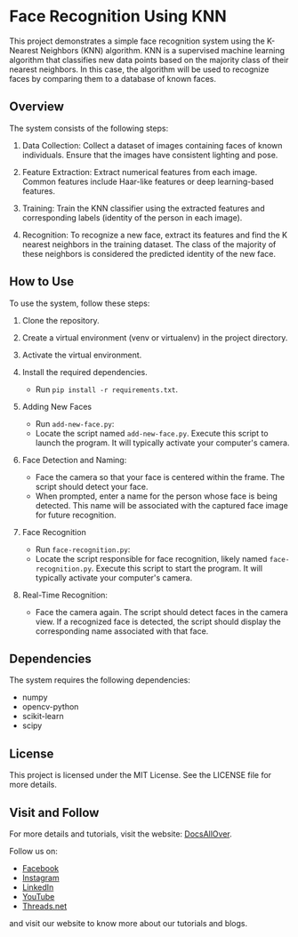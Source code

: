 # Face Recognition Using KNN

This project demonstrates a simple face recognition system using the K-Nearest Neighbors (KNN) algorithm. KNN is a supervised machine learning algorithm that classifies new data points based on the majority class of their nearest neighbors. In this case, the algorithm will be used to recognize faces by comparing them to a database of known faces.

## Overview

The system consists of the following steps:

1. Data Collection: Collect a dataset of images containing faces of known individuals. Ensure that the images have consistent lighting and pose.

2. Feature Extraction: Extract numerical features from each image. Common features include Haar-like features or deep learning-based features.

3. Training: Train the KNN classifier using the extracted features and corresponding labels (identity of the person in each image).

4. Recognition: To recognize a new face, extract its features and find the K nearest neighbors in the training dataset. The class of the majority of these neighbors is considered the predicted identity of the new face.

## How to Use
To use the system, follow these steps:
1. Clone the repository.
2. Create a virtual environment (venv or virtualenv) in the project directory.
3. Activate the virtual environment.
4. Install the required dependencies.
   - Run `pip install -r requirements.txt`.
5. Adding New Faces
   - Run `add-new-face.py`:
   - Locate the script named `add-new-face.py`. Execute this script to launch the program. It will typically activate your computer's camera.
6. Face Detection and Naming:
   - Face the camera so that your face is centered within the frame. The script should detect your face.
   - When prompted, enter a name for the person whose face is being detected. This name will be associated with the captured face image for future recognition.
7. Face Recognition
   - Run `face-recognition.py`:
   - Locate the script responsible for face recognition, likely named `face-recognition.py`. Execute this script to start the program. It will typically activate your computer's camera.

8. Real-Time Recognition:
   - Face the camera again. The script should detect faces in the camera view. If a recognized face is detected, the script should display the corresponding name associated with that face.

## Dependencies
The system requires the following dependencies:
- numpy
- opencv-python
- scikit-learn
- scipy

## License
This project is licensed under the MIT License. See the LICENSE file for more details.


## Visit and Follow
For more details and tutorials, visit the website: [DocsAllOver](https://docsallover.com/).

Follow us on:
- [Facebook](https://www.facebook.com/docsallover)
- [Instagram](https://www.instagram.com/docsallover.tech/)
- [LinkedIn](https://www.linkedin.com/company/docsallover/)
- [YouTube](https://www.youtube.com/@docsallover)
- [Threads.net](https://threads.net/docsallover.tech)

and visit our website to know more about our tutorials and blogs.